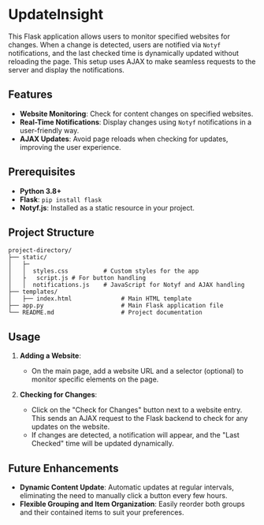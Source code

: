 
# UpdateInsight

This Flask application allows users to monitor specified websites for changes. When a change is detected, users are notified via `Notyf` notifications, and the last checked time is dynamically updated without reloading the page. This setup uses AJAX to make seamless requests to the server and display the notifications.

## Features

- **Website Monitoring**: Check for content changes on specified websites.
- **Real-Time Notifications**: Display changes using `Notyf` notifications in a user-friendly way.
- **AJAX Updates**: Avoid page reloads when checking for updates, improving the user experience.


## Prerequisites

- **Python 3.8+**
- **Flask**: `pip install flask`
- **Notyf.js**: Installed as a static resource in your project.

## Project Structure

```
project-directory/
├── static/
│   ├─
│   │  styles.css          # Custom styles for the app
│   ├   script.js # For button handling 
│   │  notifications.js    # JavaScript for Notyf and AJAX handling
├── templates/
│   ├── index.html              # Main HTML template
├── app.py                      # Main Flask application file
└── README.md                   # Project documentation
```

## Usage

1. **Adding a Website**:
   - On the main page, add a website URL and a selector (optional) to monitor specific elements on the page.

2. **Checking for Changes**:
   - Click on the "Check for Changes" button next to a website entry. This sends an AJAX request to the Flask backend to check for any updates on the website.
   - If changes are detected, a notification will appear, and the "Last Checked" time will be updated dynamically.




## Future Enhancements

- **Dynamic Content Update**: Automatic updates at regular intervals, eliminating the need to manually click a button every few hours.
- **Flexible Grouping and Item Organization**: Easily reorder both groups and their contained items to suit your preferences.